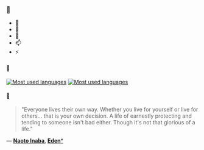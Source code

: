 ### 👋

- 🔭
- 🌱
- 💬
- 📫
- ⚡

#### 🧏

[![Most used languages](https://github-readme-stats-aynah.vercel.app/api/top-langs/?username=aynh&theme=solarized-dark&langs_count=6&layout=compact&hide_title=true)](https://github.com/anuraghazra/github-readme-stats#gh-dark-mode-only)
[![Most used languages](https://github-readme-stats-aynah.vercel.app/api/top-langs/?username=aynh&theme=solarized-light&langs_count=6&layout=compact&hide_title=true)](https://github.com/anuraghazra/github-readme-stats#gh-light-mode-only)

#### 💬

> "Everyone lives their own way. Whether you live for yourself or live for others... that is your own decision. A life of earnestly protecting and tending to someone isn't bad either. Though it's not that glorious of a life."

&mdash; [**Naoto Inaba**](https://myanimelist.net/character.php?q=Naoto%20Inaba&cat=character), [**Eden***](https://myanimelist.net/search/all?q=Eden*&cat=all)
